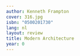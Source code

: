```yaml
---
author: Kenneth Frampton
cover: 316.jpg
isbn: "0500201730"
lang: nl
layout: review
title: Modern Architecture
year: 0
---
```

